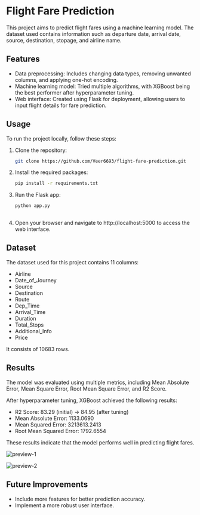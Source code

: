 
# Flight Fare Prediction

This project aims to predict flight fares using a machine learning model. The dataset used contains information such as departure date, arrival date, source, destination, stopage, and airline name.

## Features

- Data preprocessing: Includes changing data types, removing unwanted columns, and applying one-hot encoding.
- Machine learning model: Tried multiple algorithms, with XGBoost being the best performer after hyperparameter tuning.
- Web interface: Created using Flask for deployment, allowing users to input flight details for fare prediction.

## Usage

To run the project locally, follow these steps:

1. Clone the repository:

   ```bash
   git clone https://github.com/Veer6693/flight-fare-prediction.git
   
2. Install the required packages:

   ```bash
   pip install -r requirements.txt
   
3. Run the Flask app:

   ```bash
   python app.py
                  
4. Open your browser and navigate to http://localhost:5000 to access the web interface.

## Dataset

The dataset used for this project contains 11 columns:

- Airline
- Date_of_Journey
- Source
- Destination
- Route
- Dep_Time
- Arrival_Time
- Duration
- Total_Stops
- Additional_Info
- Price

It consists of 10683 rows.

## Results

The model was evaluated using multiple metrics, including Mean Absolute Error, Mean Square Error, Root Mean Square Error, and R2 Score.

After hyperparameter tuning, XGBoost achieved the following results:

- R2 Score: 83.29 (initial) -> 84.95 (after tuning)
- Mean Absolute Error: 1133.0690
- Mean Squared Error: 3213613.2413
- Root Mean Squared Error: 1792.6554

These results indicate that the model performs well in predicting flight fares.

![preview-1](https://github.com/Veer6693/flight-fare-prediction/assets/102231617/2fbf630e-0eb9-468b-b9de-ef73b5b15830)

![preview-2](https://github.com/Veer6693/flight-fare-prediction/assets/102231617/d7e73238-0774-48d0-89d7-45f23a081f2e)

## Future Improvements

- Include more features for better prediction accuracy.
- Implement a more robust user interface.

